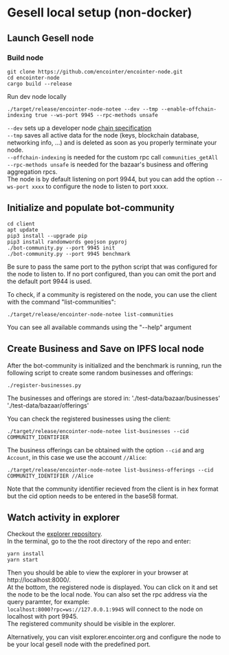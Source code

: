 # Gesell local setup (non-docker)

## Launch Gesell node

### Build node 
```console
git clone https://github.com/encointer/encointer-node.git
cd encointer-node
cargo build --release
```

Run dev node locally

```console
./target/release/encointer-node-notee --dev --tmp --enable-offchain-indexing true --ws-port 9945 --rpc-methods unsafe
```
`--dev` sets up a developer node [chain specification](https://substrate.dev/docs/en/knowledgebase/integrate/chain-spec) </br>
`--tmp` saves all active data for the node (keys, blockchain database, networking info, ...) and is deleted as soon as you properly terminate your node. </br>
`--offchain-indexing` is needed for the custom rpc call `communities_getAll` </br>
`--rpc-methods unsafe` is needed for the bazaar's business and offering aggregation rpcs. </br>
The node is by default listening on port 9944, but you can add the option `--ws-port xxxx` to configure the node to listen to port xxxx.

## Initialize and populate bot-community
```console
cd client
apt update
pip3 install --upgrade pip
pip3 install randomwords geojson pyproj
./bot-community.py --port 9945 init
./bot-community.py --port 9945 benchmark
```

Be sure to pass the same port to the python script that was configured for the node to listen to. If no port configured, than you can omit the port and the default port 9944 is used.

To check, if a community is registered on the node, you can use the client with the command "list-communities": 
```console
./target/release/encointer-node-notee list-communities
```
You can see all available commands using the "--help" argument
## Create Business and Save on IPFS local node
After the bot-community is initialized and the benchmark is running, run the following script to create some random businesses and offerings:
```console
./register-businesses.py 
```
The businesses and offerings are stored in:
'./test-data/bazaar/businesses' 
'./test-data/bazaar/offerings'

You can check the registered businesses using the client: 
```console
./target/release/encointer-node-notee list-businesses --cid COMMUNITY_IDENTIFIER 
```
The business offerings can be obtained with the option `--cid` and arg `Account`, in this case we use the account `//Alice`: </br>
```console
./target/release/encointer-node-notee list-business-offerings --cid COMMUNITY_IDENTIFIER //Alice
```
Note that the community identifier recieved from the client is in hex format but the cid option needs to be entered in the base58 format. </br>

## Watch activity in explorer
Checkout the [explorer repository](https://github.com/encointer/explorer). <br>
In the terminal, go to the the root directory of the repo and enter: <br>
```console
yarn install
yarn start
```
Then you should be able to view the explorer in your browser at http://localhost:8000/. <br>
At the bottom, the registered node is displayed. You can click on it and set the node to be the local node.
You can also set the rpc address via the query paramter, for example: <br>
`localhost:8000?rpc=ws://127.0.0.1:9945` will connect to the node on localhost with port 9945. <br>
The registered community should be visible in the explorer.

Alternatively, you can visit explorer.encointer.org and configure the node to be your local gesell node with the predefined port.